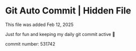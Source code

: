 # Git Auto Commit | Hidden File

This file was added Feb 12, 2025

Just for fun and keeping my daily git commit active 🤪

commit number: 531742
